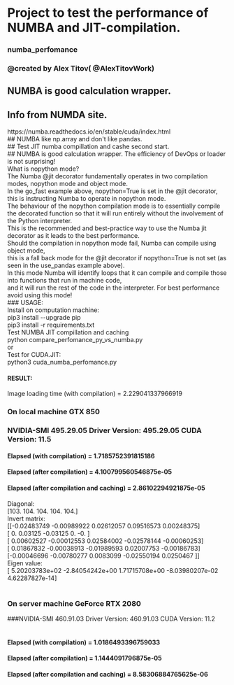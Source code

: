 # Project to test the performance of NUMBA and JIT-compilation.<br>
### numba_perfomance <br>
### @created by Alex Titov( @AlexTitovWork)<br>
## NUMBA is good calculation wrapper. <br>

## Info from NUMDA site.<br>
<link>https://numba.readthedocs.io/en/stable/cuda/index.html</link><br>
## NUMBA like np.array and don't like pandas.<br>
## Test JIT numba compillation and cashe second start.<br>
## NUMBA is good calculation wrapper. The efficiency of DevOps or loader is not surprising!<br>
What is nopython mode?<br>
The Numba @jit decorator fundamentally operates in two compilation modes, nopython mode and object mode. <br>
In the go_fast example above, nopython=True is set in the @jit decorator, <br>
this is instructing Numba to operate in nopython mode. <br>
The behaviour of the nopython compilation mode is to essentially compile <br>
the decorated function so that it will run entirely without the involvement of the Python interpreter.<br> 
This is the recommended and best-practice way to use the Numba jit decorator as it leads to the best performance.<br>
Should the compilation in nopython mode fail, Numba can compile using object mode,<br>
this is a fall back mode for the @jit decorator if nopython=True is not set (as seen in the use_pandas example above).<br>
In this mode Numba will identify loops that it can compile and compile those into functions that run in machine code,<br>
and it will run the rest of the code in the interpreter. For best performance avoid using this mode!<br>
### USAGE: <br>
Install on computation machine:<br>
pip3 install --upgrade pip <br>
pip3 install -r requirements.txt<br>
Test NUMBA JIT compillation and caching<br>
python compare_perfomance_py_vs_numba.py<br>
or<br>
Test for CUDA.JIT:<br>
python3 cuda_numba_perfomance.py <br>

#### RESULT: <br>
Image loading time (with compilation) = 2.229041337966919<br>
### On local machine GTX 850 <br>
### NVIDIA-SMI 495.29.05    Driver Version: 495.29.05    CUDA Version: 11.5  <br>
#### Elapsed (with compilation) = 1.7185752391815186<br>
#### Elapsed (after compilation) = 4.100799560546875e-05<br>
#### Elapsed (after compilation and caching) = 2.86102294921875e-05 <br>

Diagonal:<br>
[103. 104. 104. 104. 104.]<br>
Invert matrix:<br>
[[-0.02483749 -0.00989922  0.02612057  0.09516573  0.00248375]<br>
 [ 0.          0.03125    -0.03125     0.         -0.        ]<br>
 [ 0.00602527 -0.00012553  0.02584002 -0.02578144 -0.00060253]<br>
 [ 0.01867832 -0.00038913 -0.01989593  0.02007753 -0.00186783]<br>
 [-0.00046696 -0.00780277  0.0083099  -0.02550194  0.0250467 ]]<br>
Eigen value:<br>
[ 5.20203783e+02 -2.84054242e+00  1.71715708e+00 -8.03980207e-02
  4.62287827e-14]<br>
<br>
###  On server machine GeForce RTX 2080 <br>
###NVIDIA-SMI 460.91.03    Driver Version: 460.91.03    CUDA Version: 11.2 <br>
<br>
#### Elapsed (with compilation) = 1.0186493396759033<br>
#### Elapsed (after compilation) = 1.1444091796875e-05<br>
#### Elapsed (after compilation and caching) = 8.58306884765625e-06 <br>

